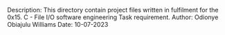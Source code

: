 Description: This directory contain project files written in fulfilment for the 
0x15. C - File I/O software engineering Task requirement.
Author: Odionye Obiajulu Williams
Date: 10-07-2023
